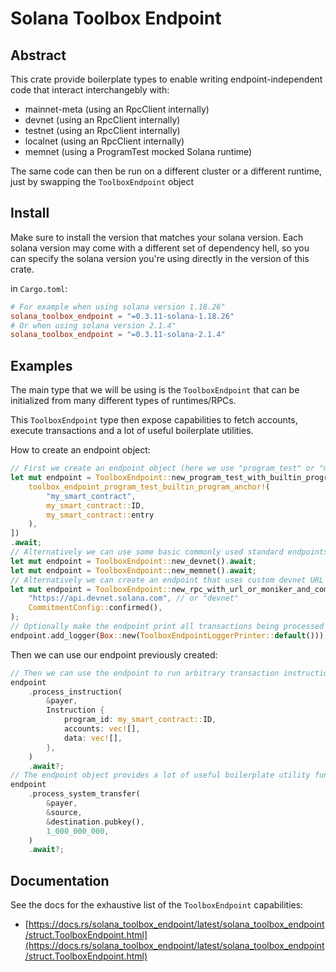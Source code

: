 # Solana Toolbox Endpoint

## Abstract

This crate provide boilerplate types to enable writing endpoint-independent code that interact interchangebly with:

- mainnet-meta (using an RpcClient internally)
- devnet (using an RpcClient internally)
- testnet (using an RpcClient internally)
- localnet (using an RpcClient internally)
- memnet (using a ProgramTest mocked Solana runtime)

The same code can then be run on a different cluster or a different runtime, just by swapping the `ToolboxEndpoint` object

## Install

Make sure to install the version that matches your solana version.
Each solana version may come with a different set of dependency hell, so you can specify the solana version you're using directly in the version of this crate.

in `Cargo.toml`:

```toml
# For example when using solana version 1.18.26"
solana_toolbox_endpoint = "=0.3.11-solana-1.18.26"
# Or when using solana version 2.1.4"
solana_toolbox_endpoint = "=0.3.11-solana-2.1.4"
```

## Examples

The main type that we will be using is the `ToolboxEndpoint` that can be initialized from many different types of runtimes/RPCs.

This `ToolboxEndpoint` type then expose capabilities to fetch accounts, execute transactions and a lot of useful boilerplate utilities.

How to create an endpoint object:

```rust
// First we create an endpoint object (here we use "program_test" or "memnet")
let mut endpoint = ToolboxEndpoint::new_program_test_with_builtin_programs(&[
    toolbox_endpoint_program_test_builtin_program_anchor!(
        "my_smart_contract",
        my_smart_contract::ID,
        my_smart_contract::entry
    ),
])
.await;
// Alternatively we can use some basic commonly used standard endpoints
let mut endpoint = ToolboxEndpoint::new_devnet().await;
let mut endpoint = ToolboxEndpoint::new_memnet().await;
// Alternatively we can create an endpoint that uses custom devnet URL instead
let mut endpoint = ToolboxEndpoint::new_rpc_with_url_or_moniker_and_commitment(
    "https://api.devnet.solana.com", // or "devnet"
    CommitmentConfig::confirmed(),
);
// Optionally make the endpoint print all transactions being processed
endpoint.add_logger(Box::new(ToolboxEndpointLoggerPrinter::default()));
```

Then we can use our endpoint previously created:

```rust
// Then we can use the endpoint to run arbitrary transaction instructions
endpoint
    .process_instruction(
        &payer,
        Instruction {
            program_id: my_smart_contract::ID,
            accounts: vec![],
            data: vec![],
        },
    )
    .await?;
// The endpoint object provides a lot of useful boilerplate utility functions
endpoint
    .process_system_transfer(
        &payer,
        &source,
        &destination.pubkey(),
        1_000_000_000,
    )
    .await?;
```

## Documentation

See the docs for the exhaustive list of the `ToolboxEndpoint` capabilities:

- [https://docs.rs/solana_toolbox_endpoint/latest/solana_toolbox_endpoint/struct.ToolboxEndpoint.html](https://docs.rs/solana_toolbox_endpoint/latest/solana_toolbox_endpoint/struct.ToolboxEndpoint.html)
